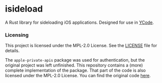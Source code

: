 # isideload

A Rust library for sideloading iOS applications. Designed for use in [YCode](https://github.com/nab138/YCode).

### Licensing

This project is licensed under the MPL-2.0 License. See the [LICENSE](LICENSE) file for details.

The `apple-private-apis` package was used for authentication, but the original project was left unfinished. This repository contains a (more) complete implementation of the package. That part of the code is also licensed under the MPL-2.0 License. You can find the original code [here](https://github.com/SideStore/apple-private-apis).
